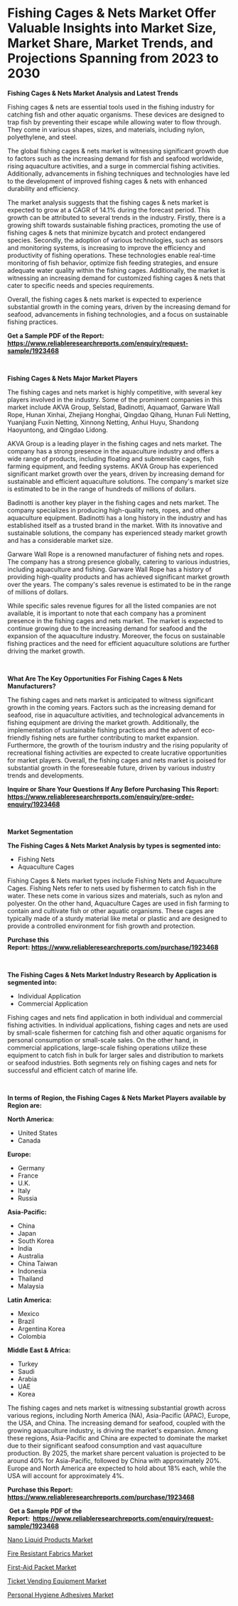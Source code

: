 <p><h1>Fishing Cages & Nets Market Offer Valuable Insights into Market Size, Market Share, Market Trends, and Projections Spanning from 2023 to 2030</h1></p><p><strong>Fishing Cages & Nets Market Analysis and Latest Trends</strong></p>
<p><p>Fishing cages & nets are essential tools used in the fishing industry for catching fish and other aquatic organisms. These devices are designed to trap fish by preventing their escape while allowing water to flow through. They come in various shapes, sizes, and materials, including nylon, polyethylene, and steel.</p><p>The global fishing cages & nets market is witnessing significant growth due to factors such as the increasing demand for fish and seafood worldwide, rising aquaculture activities, and a surge in commercial fishing activities. Additionally, advancements in fishing techniques and technologies have led to the development of improved fishing cages & nets with enhanced durability and efficiency.</p><p>The market analysis suggests that the fishing cages & nets market is expected to grow at a CAGR of 14.1% during the forecast period. This growth can be attributed to several trends in the industry. Firstly, there is a growing shift towards sustainable fishing practices, promoting the use of fishing cages & nets that minimize bycatch and protect endangered species. Secondly, the adoption of various technologies, such as sensors and monitoring systems, is increasing to improve the efficiency and productivity of fishing operations. These technologies enable real-time monitoring of fish behavior, optimize fish feeding strategies, and ensure adequate water quality within the fishing cages. Additionally, the market is witnessing an increasing demand for customized fishing cages & nets that cater to specific needs and species requirements.</p><p>Overall, the fishing cages & nets market is expected to experience substantial growth in the coming years, driven by the increasing demand for seafood, advancements in fishing technologies, and a focus on sustainable fishing practices.</p></p>
<p><strong>Get a Sample PDF of the Report:&nbsp; <a href="https://www.reliableresearchreports.com/enquiry/request-sample/1923468">https://www.reliableresearchreports.com/enquiry/request-sample/1923468</a></strong></p>
<p>&nbsp;</p>
<p><strong>Fishing Cages & Nets Major Market Players</strong></p>
<p><p>The fishing cages and nets market is highly competitive, with several key players involved in the industry. Some of the prominent companies in this market include AKVA Group, Selstad, Badinotti, Aquamaof, Garware Wall Rope, Hunan Xinhai, Zhejiang Honghai, Qingdao Qihang, Hunan Fuli Netting, Yuanjiang Fuxin Netting, Xinnong Netting, Anhui Huyu, Shandong Haoyuntong, and Qingdao Lidong.</p><p>AKVA Group is a leading player in the fishing cages and nets market. The company has a strong presence in the aquaculture industry and offers a wide range of products, including floating and submersible cages, fish farming equipment, and feeding systems. AKVA Group has experienced significant market growth over the years, driven by increasing demand for sustainable and efficient aquaculture solutions. The company's market size is estimated to be in the range of hundreds of millions of dollars.</p><p>Badinotti is another key player in the fishing cages and nets market. The company specializes in producing high-quality nets, ropes, and other aquaculture equipment. Badinotti has a long history in the industry and has established itself as a trusted brand in the market. With its innovative and sustainable solutions, the company has experienced steady market growth and has a considerable market size.</p><p>Garware Wall Rope is a renowned manufacturer of fishing nets and ropes. The company has a strong presence globally, catering to various industries, including aquaculture and fishing. Garware Wall Rope has a history of providing high-quality products and has achieved significant market growth over the years. The company's sales revenue is estimated to be in the range of millions of dollars.</p><p>While specific sales revenue figures for all the listed companies are not available, it is important to note that each company has a prominent presence in the fishing cages and nets market. The market is expected to continue growing due to the increasing demand for seafood and the expansion of the aquaculture industry. Moreover, the focus on sustainable fishing practices and the need for efficient aquaculture solutions are further driving the market growth.</p></p>
<p>&nbsp;</p>
<p><strong>What Are The Key Opportunities For Fishing Cages & Nets Manufacturers?</strong></p>
<p><p>The fishing cages and nets market is anticipated to witness significant growth in the coming years. Factors such as the increasing demand for seafood, rise in aquaculture activities, and technological advancements in fishing equipment are driving the market growth. Additionally, the implementation of sustainable fishing practices and the advent of eco-friendly fishing nets are further contributing to market expansion. Furthermore, the growth of the tourism industry and the rising popularity of recreational fishing activities are expected to create lucrative opportunities for market players. Overall, the fishing cages and nets market is poised for substantial growth in the foreseeable future, driven by various industry trends and developments.</p></p>
<p><strong>Inquire or Share Your Questions If Any Before Purchasing This Report: <a href="https://www.reliableresearchreports.com/enquiry/pre-order-enquiry/1923468">https://www.reliableresearchreports.com/enquiry/pre-order-enquiry/1923468</a></strong></p>
<p>&nbsp;</p>
<p><strong>Market Segmentation</strong></p>
<p><strong>The Fishing Cages & Nets Market Analysis by types is segmented into:</strong></p>
<p><ul><li>Fishing Nets</li><li>Aquaculture Cages</li></ul></p>
<p><p>Fishing Cages & Nets market types include Fishing Nets and Aquaculture Cages. Fishing Nets refer to nets used by fishermen to catch fish in the water. These nets come in various sizes and materials, such as nylon and polyester. On the other hand, Aquaculture Cages are used in fish farming to contain and cultivate fish or other aquatic organisms. These cages are typically made of a sturdy material like metal or plastic and are designed to provide a controlled environment for fish growth and protection.</p></p>
<p><strong>Purchase this Report:&nbsp;<a href="https://www.reliableresearchreports.com/purchase/1923468">https://www.reliableresearchreports.com/purchase/1923468</a></strong></p>
<p>&nbsp;</p>
<p><strong>The Fishing Cages & Nets Market Industry Research by Application is segmented into:</strong></p>
<p><ul><li>Individual Application</li><li>Commercial Application</li></ul></p>
<p><p>Fishing cages and nets find application in both individual and commercial fishing activities. In individual applications, fishing cages and nets are used by small-scale fishermen for catching fish and other aquatic organisms for personal consumption or small-scale sales. On the other hand, in commercial applications, large-scale fishing operations utilize these equipment to catch fish in bulk for larger sales and distribution to markets or seafood industries. Both segments rely on fishing cages and nets for successful and efficient catch of marine life.</p></p>
<p>&nbsp;</p>
<p><strong>In terms of Region, the Fishing Cages & Nets Market Players available by Region are:</strong></p>
<p>
    <p> <strong> North America: </strong>
        <ul>
            <li>United States</li>
            <li>Canada</li>
        </ul>
        </p> 
    <p> <strong> Europe: </strong>
        <ul>
            <li>Germany</li>
            <li>France</li>
            <li>U.K.</li>
            <li>Italy</li>
            <li>Russia</li>
        </ul>
        </p> 
    <p> <strong> Asia-Pacific: </strong>
        <ul>
            <li>China</li>
            <li>Japan</li>
            <li>South Korea</li>
            <li>India</li>
            <li>Australia</li>
            <li>China Taiwan</li>
            <li>Indonesia</li>
            <li>Thailand</li>
            <li>Malaysia</li>
        </ul>
        </p> 
    <p> <strong> Latin America: </strong>
        <ul>
            <li>Mexico</li>
            <li>Brazil</li>
            <li>Argentina Korea</li>
            <li>Colombia</li>
        </ul>
        </p> 
    <p> <strong> Middle East & Africa: </strong>
        <ul>
            <li>Turkey</li>
            <li>Saudi</li>
            <li>Arabia</li>
            <li>UAE</li>
            <li>Korea</li>
        </ul>
    </p>
    </p>
<p><p>The fishing cages and nets market is witnessing substantial growth across various regions, including North America (NA), Asia-Pacific (APAC), Europe, the USA, and China. The increasing demand for seafood, coupled with the growing aquaculture industry, is driving the market's expansion. Among these regions, Asia-Pacific and China are expected to dominate the market due to their significant seafood consumption and vast aquaculture production. By 2025, the market share percent valuation is projected to be around 40% for Asia-Pacific, followed by China with approximately 20%. Europe and North America are expected to hold about 18% each, while the USA will account for approximately 4%.</p></p>
<p><strong>Purchase this Report: <a href="https://www.reliableresearchreports.com/purchase/1923468">https://www.reliableresearchreports.com/purchase/1923468</a></strong></p>
<p>&nbsp;<strong>Get a Sample PDF of the Report:&nbsp;&nbsp;<a href="https://www.reliableresearchreports.com/enquiry/request-sample/1923468">https://www.reliableresearchreports.com/enquiry/request-sample/1923468</a></strong></p>
<p><strong></strong></p>
<p><p><a href="https://www.linkedin.com/pulse/decoding-nano-liquid-products-market-deep-dive-latest-4f5ie/">Nano Liquid Products Market</a></p><p><a href="https://medium.com/@kabirkhanrp23/fire-resistant-fabrics-market-furnishes-information-on-market-share-market-trends-and-market-07729ca6a76c">Fire Resistant Fabrics Market</a></p><p><a href="https://github.com/sofyaavrova/Market-Research-Report-List-1/blob/main/first-aid-packet-market.md">First-Aid Packet Market</a></p><p><a href="https://github.com/merzlyukov93/Market-Research-Report-List-1/blob/main/ticket-vending-equipment-market.md">Ticket Vending Equipment Market</a></p><p><a href="https://www.linkedin.com/pulse/decoding-personal-hygiene-adhesives-market-deep-dive-latest-sd5ae/">Personal Hygiene Adhesives Market</a></p></p>